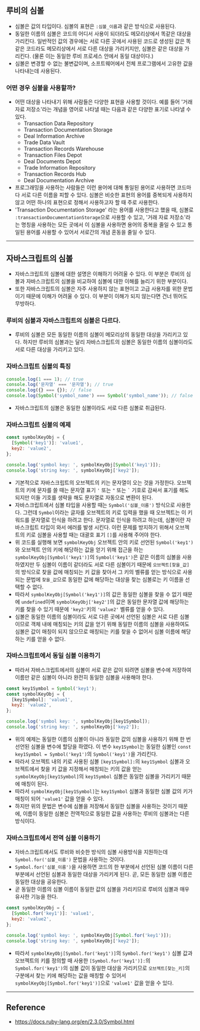 ## 루비의 심볼
- 심볼은 값의 타입이다. 심볼의 표현은 `:심볼_이름`과 같은 방식으로 사용된다.
- 동일한 이름의 심볼은 코드의 어디서 사용이 되더라도 메모리상에서 똑같은 대상을 가리킨다. 일반적인 값의 경우에는 서로 다른 곳에서 사용된 코드로 생성된 값은 똑같은 코드라도 메모리상에서 서로 다른 대상을 가리키지만, 심볼은 같은 대상을 가리킨다. (물론 이는 동일한 루비 프로세스 안에서 동일 대상이다.)
- 심볼은 변경할 수 없는 불변값이며, 소프트웨어에서 전체 프로그램에서 고유한 값을 나타내는데 사용된다.

### 어떤 경우 심볼을 사용할까?
- 어떤 대상을 나타내기 위해 사람들은 다양한 표현을 사용할 것이다. 예를 들어 '거래 자료 저장소'라는 개념을 영어로 나타낼 때는 다음과 같은 다양한 표기로 나타낼 수 있다.
  - Transaction Data Repository
  - Transaction Documentation Storage
  - Deal Information Archive
  - Trade Data Vault
  - Transaction Records Warehouse
  - Transaction Files Depot
  - Deal Documents Depot
  - Trade Information Repository
  - Transaction Records Hub
  - Deal Documentation Archive
- 프로그래밍을 사용하는 사람들은 이런 용어에 대해 통일된 용어로 사용하면 코드마다 서로 다른 이름을 피할 수 있다. 심볼은 비슷한 표현의 용어를 중복되게 사용하지 않고 어떤 하나의 표현으로 정해서 사용하고자 할 때 주로 사용한다.
- 'Transaction Documentation Storage' 라는 용어를 사용한다고 했을 때, 심볼로 `:transactionDocumentationStorage`으로 사용할 수 있고, '거래 자료 저장소'라는 명칭을 사용하는 모든 곳에서 이 심볼을 사용하면 용어의 중복을 줄일 수 있고 통일된 용어를 사용할 수 있어서 서로간의 개념 혼동을 줄일 수 있다.

---

## 자바스크립트의 심볼
- 자바스크립트의 심볼에 대한 설명은 이해하기 어려울 수 있다. 이 부분은 루비의 심볼과 자바스크립트의 심볼을 비교하여 심볼에 대한 이해를 늘리기 위한 부분이다.
- 또한 자바스크립트의 심볼은 자주 사용하지 않는 표현이고 고급 사용자를 위한 문법이기 때문에 이해가 어려울 수 있다. 이 부분이 이해가 되지 않는다면 건너 뛰어도 무방하다.

### 루비의 심볼과 자바스크립트의 심볼은 다르다.
- 루비의 심볼은 모든 동일한 이름의 심볼이 메모리상의 동일한 대상을 가리키고 있다. 하지만 루비의 심볼과는 달리 자바스크립트의 심볼은 동일한 이름의 심볼이라도 서로 다른 대상을 가리키고 있다.

### 자바스크립트 심볼의 특징
```js
console.log(1 === 1); // true
console.log('문자열' === '문자열'); // true
console.log({} === {}); // false
console.log(Symbol('symbol_name') === Symbol('symbol_name')); // false
```
- 자바스크립트의 심볼은 동일한 심볼이라도 서로 다른 심볼로 취급된다.

### 자바스크립트 심볼의 예제
```js
const symbolKeyObj = {
  [Symbol('key1')]: 'value1',
  key2: 'value2',
};

console.log('symbol key: ', symbolKeyObj[Symbol('key1')]);
console.log('string key: ', symbolKeyObj['key2']);
```
- 기본적으로 자바스크립트의 오브젝트의 키는 문자열이 오는 것을 가정한다. 오브젝트의 키에 문자를 쓸 때는 문자열 표기 `'` 또는 `"` 또는 ``` ` ```  기호로 감싸서 표기를 해도 되지만 이들 기호를 생략을 해도 문자열로 자동으로 변환이 된다.
- 자바스크립트에서 심볼 타입을 사용할 때는 `Symbol('심볼_이름')` 방식으로 사용한다. 그런데 `Symbol`이라는 글자를 오브젝트의 키로 입력을 했을 때 오브젝트는 이 키워드를 문자열로 인식을 하려고 한다. 문자열로 인식을 하려고 하는데, 심볼이란 자바스크립트 타입이 와서 에러를 발생 시킨다. 이런 문제를 방지하기 위해서 오브젝트의 키로 심볼을 사용할 때는 대괄호 표기 `[]`를 사용해 주어야 한다.
- 위 코드를 실행해 보면 `symbolKeyObj` 오브젝트 안의 키로 선언된 `Symbol('key1')`와 오브젝트 안의 키에 해당하는 값을 얻기 위해 접근을 하는 `symbolKeyObj[Symbol('key1')]`의 `Symbol('key1')`은 같은 이름의 심볼을 사용하였지만 두 심볼이 이름이 같더라도 서로 다른 심볼이기 때문에 `오브젝트[찾을_값]`의 방식으로 찾을 값에 매칭되는 키 값을 찾아서 그 키의 벨류를 얻는 방식으로 사용되는 문법에 `찾을_값`으로 동일한 값에 해당하는 대상을 찾는 심볼로는 키 이름을 선택할 수 없다.
- 따라서 `symbolKeyObj[Symbol('key1')]`의 값은 동일한 심볼을 찾을 수 없기 때문에 `undefined`이며 `symbolKeyObj['key2']`의 값은 동일한 문자열 값에 해당하는 키를 찾을 수 있기 때문에 `'key2'`키의 `'value2'` 벨류를 얻을 수 있다.
- 심볼은 동일한 이름의 심볼이라도 서로 다른 곳에서 선언된 심볼은 서로 다른 심볼이므로 객체 내에 매칭되는 키의 값을 얻기 위해 동일한 이름의 심볼을 사용하여도 심볼은 값이 매칭이 되지 않으므로 매칭되는 키를 찾을 수 없어서 심볼 이름에 해당하는 키를 얻을 수 없다.

### 자바스크립트에서 동일 심볼 이용하기
- 따라서 자바스크립트에서의 심볼이 서로 같은 값이 되려면 심볼을 변수에 저장하여 이름만 같은 심볼이 아니라 완전히 동일한 심볼을 사용해야 한다.
```js
const key1Symbol = Symbol('key1');
const symbolKeyObj = {
  [key1Symbol]: 'value1',
  key2: 'value2',
};

console.log('symbol key: ', symbolKeyObj[key1Symbol]);
console.log('string key: ', symbolKeyObj['key2']);
```
- 위의 예제는 동일한 이름의 심볼이 아니라 동일한 값의 심볼을 사용하기 위해 한 번 선언된 심볼을 변수에 할당을 하였다. 이 변수 `key1Symbol`는 동일한 심볼인 `const key1Symbol = Symbol('key1')`의 `Symbol('key1')`을 가리킨다.
- 따라서 오브젝트 내의 키로 사용된 심볼 `[key1Symbol]:`의 `key1Symbol` 심볼과 오브젝트에서 찾을 키 값을 지정해서 매칭되는 키의 값을 얻는 `symbolKeyObj[key1Symbol]`의 `key1Symbol` 심볼은 동일한 심볼을 가리키기 때문에 매칭이 된다.
- 따라서 `symbolKeyObj[key1Symbol]`는 `key1Symbol` 심볼과 동일한 심볼 값의 키가 매칭이 되어 `'value1'` 값을 얻을 수 있다.
- 하지만 위의 문법은 변수에 심볼을 저장해서 동일한 심볼을 사용하는 것이기 때문에, 이름이 동일한 심볼은 전역적으로 동일한 값을 사용하는 루비의 심볼과는 다른 방식이다.

### 자바스크립트에서 전역 심볼 이용하기
- 자바스크립트에서도 루비와 비슷한 방식의 심볼 사용방식을 지원하는데 `Symbol.for('심볼_이름')` 문법을 사용하는 것이다.
- `Symbol.for('심볼_이름')`을 사용하면 코드의 한 부분에서 선언된 심볼 이름이 다른 부분에서 선언된 심볼과 동일한 대상을 가리키게 된다. 곧, 모든 동일한 심볼 이름은 동일한 대상을 공유한다.
- 곧 동일한 이름의 심볼 이름이 동일한 값의 심볼을 가리키므로 루비의 심볼과 매우 유사한 기능을 한다.
```js
const symbolKeyObj = {
  [Symbol.for('key1')]: 'value1',
  key2: 'value2',
};

console.log('symbol key: ', symbolKeyObj[Symbol.for('key1')]);
console.log('string key: ', symbolKeyObj['key2']);
```
- 따라서 `symbolKeyObj[Symbol.for('key1')]`의 `Symbol.for('key1')` 심볼 값과 오브젝트의 키를 정의할 때 사용한 `[Symbol.for('key1')]:`의 `Symbol.for('key1')`의 심볼 값이 동일한 대상을 가리키므로 `오브젝트[찾는_키]`의 구분에서 찾는 키에 해당하는 값을 매칭할 수 있어서 `symbolKeyObj[Symbol.for('key1')]`으로 `'value1'` 값을 얻을 수 있다.

---

## Reference
- https://docs.ruby-lang.org/en/2.3.0/Symbol.html